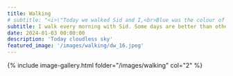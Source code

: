 ```yaml
---
title: Walking
# subtitle: "<i>\"Today we walked Sid and I,<br>Blue was the colour of the cloudless sky\"</i>"
subtitle: I walk every morning with Sid. Some days are better than others...
date: 2024-01-03 00:00:00
description: 'Today cloudless sky'  
featured_image: '/images/walking/dw_16.jpeg'
---
```


{% include image-gallery.html folder="/images/walking" col="2" %}